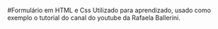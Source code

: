 #Formulário em HTML e Css
Utilizado para aprendizado, usado como exemplo o tutorial do canal do youtube da Rafaela Ballerini.
